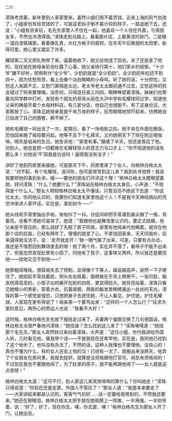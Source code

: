     二六 

   潆珠考虑着，新年里到人家家里来，虽然小姐们用不着赏钱，近来上海的风气也改了，小姐家也有给赏钱的了，可是这老妈子倒不甚计较的样子，一路送她下去，还说：“小姐有空来玩，毛先生家里人不住在一起，他喜欢一个人住在外面，亏得朋友多，不然也冷清得很。”潆珠走到马路上，看看那片店，上着黄漆的排门，二层楼一溜白漆玻璃窗，看着像乳青，大红方格子的窗棂，在冬天午后微弱的太阳里，新得可爱。她心里又踏实了许多。

   耀球第二天又把礼物带了来，逼着她收下，她又给他送了回去。末了还是拿了他的。现在她在她母亲前也吐露了心事。她父亲排行第十，他们家乡的规矩，“十少爷”嫌不好听，照例称作“全少爷”，少奶奶就是“全少奶奶”。全少奶奶年纪还不到四十，因为忧愁劳苦，看上去像个淡白眼睛的小母鸡。听了她的话，十分担忧，又愁这人来路不正，又愁门第相差太远，老太爷老太太跟前通不过去，又愁这样的机会错过了将来要懊悔，没奈何，只得逐日查三问四，眼睁睁望着潆珠。妹妹们也帮着向同学群中打听，发现有个朋友的哥哥从前在大沪中学和毛耀球同过学，知道他父亲的确是开着个水电材料店，有几家分店，他自己也很能干。有了这身份证，大家都放了心。潆珠见她母亲竟是千肯万肯的样子，反而暗暗地惊吓起来，彷佛她自己钻进了自己的圈套，赖不掉了。

   她和毛耀球一同出去了一次，星期日，看了一场电影之后，她不肯在外面吃晚饭，恐怕回来晚了祖母要问起。他等不及下个礼拜天，又约她明天下了班在附近喝咖啡。明天是祖母的生日。她告诉他：“家里有事。”磨缠了半天，但还是答应了他。对别人，她总是把一切都推在毛耀球惊人的意志力与口才上：“你不知道他的话有那么多！对他说‘不’简直是白说吗！逼得我没有法子！”

   讲好了他到药房里来接她，可是那天下午，药房里来了个女人，向格林白格太太说：“对不起，有个毛耀球，请问你，他可是常常到这儿来？我到处寻他呀！我说我要把他的事到处讲，嗳——要他的朋友们评评这个理！”格林白格太太瞪眼望着她，转问潆珠：“什么？她要什么？”潆珠站在格林白格太太身后，小声道：“不晓得是个什么人。”那女人明知格林白格太太不懂话，只管滔滔不绝说下去道：“你这位太太，你同他认识的，我要你们知道毛家里他这个人！不是我今天神经病似的凭空冲来讲人家坏话，实在是，事到如今——”

   她从线呢手笼里抽出手帕，匆匆抖了一抖。仓促间却把手笼凑到鼻尖揩了一揩，背着亮，也看不清她可是哭了。她道：“我跟他也是舞场里认识的，要正式结婚，他父亲是不答应的，那么说好了先租了房子同居，家里有他母亲代他瞒着。就住在他那个店的后面，已经有两年了。慢慢的就变了心，不拿钱回家来，天天同我吵，后来逼得我没法子，说：‘走开就走开！’我一赌气搬了出来，可是，只要有点办法，我还是不情愿回到舞场里去的呀！拖了两个月，实在弄不落了，看样子不能不出来了，但我忽然发现肚里有小囝了。同他有了孩子，这事体又两样。所以我还是要找他——找他又见不到他——”

   她那粗哑喉咙，很容易失去了控制，显得像个下等人，越说越高声，突然一下子哽住了，她拾起手笼挡着脸，把头左右摇着，面颊挨在手背上擦擦干。一张凹脸，鬅发梳得高高的，小扇子似的展开在脸的四周，更显得脸大。她背亮站着，潆珠只看见她矮小的黑影，穿着大衣，抗着肩膀，两鬓的鬅发里稀稀漏出一丝丝的天光。潆珠的第一个感觉是惶恐，只想把身子去遮住她，不让人看见，护住她，护住毛耀球。人家现在更有得说了！母亲第一个要骂出来：“这样的一个人怎么行？”征求大家的意见，再热心的旁边人也说：“我看不大好！”

   这时候，格林白格先生也放下报纸走过来了，夫妻两个皱眉交换了几句德国话，格林白格太太很严重地问潆珠：“她找谁？怎么找到这儿来了？”潆珠嗫嚅道：“她找那个毛先生。”那女人突然转过来向着潆珠，大声道：“这位小姐，你代我讲给外国人听，几时看见他，替我带个话——不是我现在还希罕他，实在是，我同他已经到了这个地步了，也叫没有办法了，不然的话，这种人我理也不要理他，没良心的！真也不懂为什么，有的女人还会上他的当！已经有一次了，我搬出来没两天，他弄了个女朋友在房间里，我就去捉奸。就算是没资格跟他打官司，闹总有资格闹的！不过现在我也不要跟他闹了，为了肚里的孩子，我不能再跟他闹了——女人就是这点苦呀！”

   格林白格太太道：“这可不行，到人家这儿来哭哭啼啼的算什么？你叫她走！”潆珠只得说道：“你现在还是走罢，外国人不答应了！”那女人道：“我是本来要走了——大家讲起来都是认识的，客客气气的好……话一定要给我带到的，不然我还要来。”她还在擦眼泪，格林白格太太把手放在她肩膀上一阵推，一半用强，一半劝导着，说：“好了，好了，现在你去，噢，你去罢，噢！”格林白格先生为那女人开了门，让她出去。

